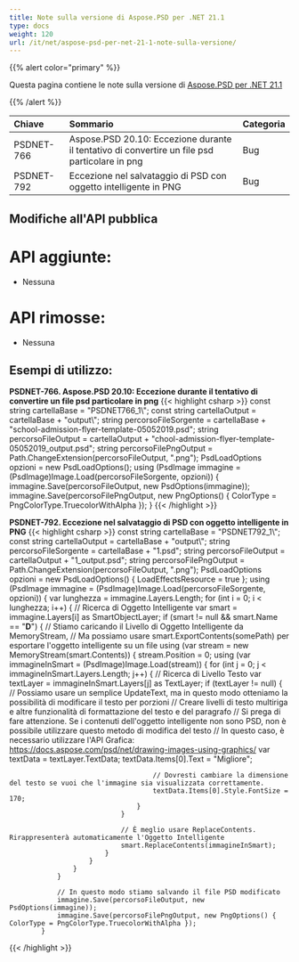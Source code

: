 ```yaml
---
title: Note sulla versione di Aspose.PSD per .NET 21.1
type: docs
weight: 120
url: /it/net/aspose-psd-per-net-21-1-note-sulla-versione/
---
```


{{% alert color="primary" %}} 

Questa pagina contiene le note sulla versione di [Aspose.PSD per .NET 21.1](https://www.nuget.org/packages/Aspose.PSD/)

{{% /alert %}} 

|**Chiave**|**Sommario**|**Categoria**|
| :- | :- | :- |
|PSDNET-766|Aspose.PSD 20.10: Eccezione durante il tentativo di convertire un file psd particolare in png|Bug|
|PSDNET-792|Eccezione nel salvataggio di PSD con oggetto intelligente in PNG|Bug|

## **Modifiche all'API pubblica**
# **API aggiunte:**
- Nessuna

# **API rimosse:**
- Nessuna

## **Esempi di utilizzo:**
**PSDNET-766. Aspose.PSD 20.10: Eccezione durante il tentativo di convertire un file psd particolare in png**
{{< highlight csharp >}}
            const string cartellaBase = "PSDNET766_1\\";
            const string cartellaOutput = cartellaBase + "output\\";
            string percorsoFileSorgente = cartellaBase + "school-admission-flyer-template-05052019.psd";
            string percorsoFileOutput = cartellaOutput + "chool-admission-flyer-template-05052019_output.psd";
            string percorsoFilePngOutput = Path.ChangeExtension(percorsoFileOutput, ".png");
            PsdLoadOptions opzioni = new PsdLoadOptions();
            using (PsdImage immagine = (PsdImage)Image.Load(percorsoFileSorgente, opzioni))
            {
                immagine.Save(percorsoFileOutput, new PsdOptions(immagine));
                immagine.Save(percorsoFilePngOutput, new PngOptions() { ColorType = PngColorType.TruecolorWithAlpha });
            }
{{< /highlight >}}

**PSDNET-792. Eccezione nel salvataggio di PSD con oggetto intelligente in PNG**
{{< highlight csharp >}}
            const string cartellaBase = "PSDNET792_1\\";
            const string cartellaOutput = cartellaBase + "output\\";
            string percorsoFileSorgente = cartellaBase + "1.psd";
            string percorsoFileOutput = cartellaOutput + "1_output.psd";
            string percorsoFilePngOutput = Path.ChangeExtension(percorsoFileOutput, ".png");
            PsdLoadOptions opzioni = new PsdLoadOptions() { LoadEffectsResource = true };
            using (PsdImage immagine = (PsdImage)Image.Load(percorsoFileSorgente, opzioni))
            {
                var lunghezza = immagine.Layers.Length;
                for (int i = 0; i < lunghezza; i++)
                {
                    // Ricerca di Oggetto Intelligente
                    var smart = immagine.Layers[i] as SmartObjectLayer;
                    if (smart != null && smart.Name == "__D__")
                    {
                        // Stiamo caricando il Livello di Oggetto Intelligente da MemoryStream,
                        // Ma possiamo usare smart.ExportContents(somePath) per esportare l'oggetto intelligente su un file
                        using (var stream = new MemoryStream(smart.Contents))
                        {
                            stream.Position = 0;
                            using (var immagineInSmart = (PsdImage)Image.Load(stream))
                            {
                                for (int j = 0; j < immagineInSmart.Layers.Length; j++)
                                {
                                    // Ricerca di Livello Testo
                                    var textLayer = immagineInSmart.Layers[j] as TextLayer;
                                    if (textLayer != null)
                                    {
                                        // Possiamo usare un semplice UpdateText, ma in questo modo otteniamo la possibilità di modificare il testo per porzioni
                                        // Creare livelli di testo multiriga e altre funzionalità di formattazione del testo e del paragrafo
                                        // Si prega di fare attenzione. Se i contenuti dell'oggetto intelligente non sono PSD, non è possibile utilizzare questo metodo di modifica del testo
                                        // In questo caso, è necessario utilizzare l'API Grafica: https://docs.aspose.com/psd/net/drawing-images-using-graphics/
                                        var textData = textLayer.TextData;
                                        textData.Items[0].Text = "Migliore";

                                        // Dovresti cambiare la dimensione del testo se vuoi che l'immagine sia visualizzata correttamente.
                                        textData.Items[0].Style.FontSize = 170;
                                    }
                                }

                                // È meglio usare ReplaceContents. Rirappresenterà automaticamente l'Oggetto Intelligente
                                smart.ReplaceContents(immagineInSmart);
                            }
                        }
                    }
                }

                // In questo modo stiamo salvando il file PSD modificato
                immagine.Save(percorsoFileOutput, new PsdOptions(immagine));
                immagine.Save(percorsoFilePngOutput, new PngOptions() { ColorType = PngColorType.TruecolorWithAlpha });
            }
{{< /highlight >}}
